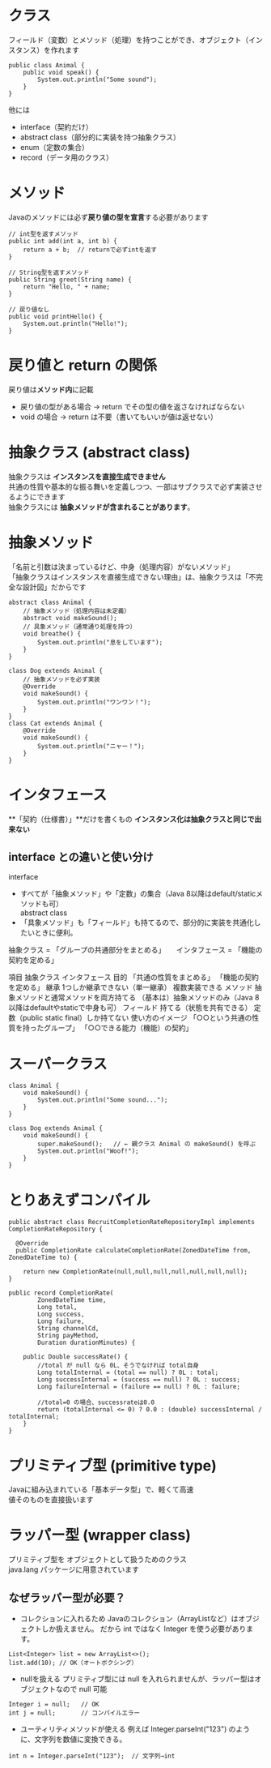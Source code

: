 # クラス  
フィールド（変数）とメソッド（処理）を持つことができ、オブジェクト（インスタンス）を作れます
```
public class Animal {
    public void speak() {
        System.out.println("Some sound");
    }
}
```
他には  
 - interface（契約だけ）  
 - abstract class（部分的に実装を持つ抽象クラス）  
 - enum（定数の集合）  
 - record（データ用のクラス）  

# メソッド
Javaのメソッドには必ず**戻り値の型を宣言**する必要があります
```
// int型を返すメソッド
public int add(int a, int b) {
    return a + b;  // returnで必ずintを返す
}

// String型を返すメソッド
public String greet(String name) {
    return "Hello, " + name;
}

// 戻り値なし
public void printHello() {
    System.out.println("Hello!");
}
```

# 戻り値と return の関係
戻り値は**メソッド内**に記載
 - 戻り値の型がある場合 → return でその型の値を返さなければならない
 - void の場合 → return は不要（書いてもいいが値は返せない）

# 抽象クラス (abstract class)
抽象クラスは **インスタンスを直接生成できません**  
共通の性質や基本的な振る舞いを定義しつつ、一部はサブクラスで必ず実装させるようにできます  
抽象クラスには **抽象メソッドが含まれることがあります**。  

# 抽象メソッド
「名前と引数は決まっているけど、中身（処理内容）がないメソッド」  
「抽象クラスはインスタンスを直接生成できない理由」は、抽象クラスは「不完全な設計図」だからです  
```
abstract class Animal {
    // 抽象メソッド（処理内容は未定義）
    abstract void makeSound();
    // 具象メソッド（通常通り処理を持つ）
    void breathe() {
        System.out.println("息をしています");
    }
}
```
```
class Dog extends Animal {
    // 抽象メソッドを必ず実装
    @Override
    void makeSound() {
        System.out.println("ワンワン！");
    }
}
class Cat extends Animal {
    @Override
    void makeSound() {
        System.out.println("ニャー！");
    }
}
```
# インタフェース
**「契約（仕様書）」**だけを書くもの
**インスタンス化は抽象クラスと同じで出来ない**

## interface との違いと使い分け
interface   
 - すべてが「抽象メソッド」や「定数」の集合（Java 8以降はdefault/staticメソッドも可）  
abstract class  
 - 「具象メソッド」も「フィールド」も持てるので、部分的に実装を共通化したいときに便利。
  
抽象クラス = 「グループの共通部分をまとめる」  　
インタフェース = 「機能の契約を定める」  

項目
抽象クラス
インタフェース
目的
「共通の性質をまとめる」
「機能の契約を定める」
継承
1つしか継承できない（単一継承）
複数実装できる
メソッド
抽象メソッドと通常メソッドを両方持てる
（基本は）抽象メソッドのみ（Java 8以降はdefaultやstaticで中身も可）
フィールド
持てる（状態を共有できる）
定数（public static final）しか持てない
使い方のイメージ
「○○という共通の性質を持ったグループ」
「○○できる能力（機能）の契約」


# スーパークラス
```
class Animal {
    void makeSound() {
        System.out.println("Some sound...");
    }
}
```
```
class Dog extends Animal {
    void makeSound() {
        super.makeSound();   // ← 親クラス Animal の makeSound() を呼ぶ
        System.out.println("Woof!");
    }
}
```

# とりあえずコンパイル
```
public abstract class RecruitCompletionRateRepositoryImpl implements CompletionRateRepository {

  @Override
  public CompletionRate calculateCompletionRate(ZonedDateTime from, ZonedDateTime to) {

    return new CompletionRate(null,null,null,null,null,null,null);
}

public record CompletionRate(
        ZonedDateTime time,
        Long total,
        Long success,
        Long failure,
        String channelCd,
        String payMethod,
        Duration durationMinutes) {

    public Double successRate() {
        //total が null なら 0L、そうでなければ total自身
        Long totalInternal = (total == null) ? 0L : total;
        Long successInternal = (success == null) ? 0L : success;
        Long failureInternal = (failure == null) ? 0L : failure;

        //total=0 の場合、successrateは0.0
        return (totalInternal <= 0) ? 0.0 : (double) successInternal / totalInternal;
    }
}

```

# プリミティブ型 (primitive type)
Javaに組み込まれている「基本データ型」で、軽くて高速  
値そのものを直接扱います  

# ラッパー型 (wrapper class)
プリミティブ型を オブジェクトとして扱うためのクラス  
java.lang パッケージに用意されています  

## なぜラッパー型が必要？
 - コレクションに入れるため
   Javaのコレクション（ArrayListなど）はオブジェクトしか扱えません。
   だから int ではなく Integer を使う必要があります。
```
List<Integer> list = new ArrayList<>();
list.add(10); // OK（オートボクシング）
```
 - nullを扱える
   プリミティブ型には null を入れられませんが、ラッパー型はオブジェクトなので null 可能
```
Integer i = null;   // OK
int j = null;       // コンパイルエラー
```
 - ユーティリティメソッドが使える
   例えば Integer.parseInt("123") のように、文字列を数値に変換できる。
```
int n = Integer.parseInt("123");  // 文字列→int
```




